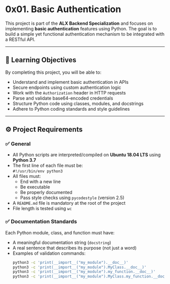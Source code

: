# 0x01. Basic Authentication

This project is part of the **ALX Backend Specialization** and focuses on implementing **basic authentication** features using Python. The goal is to build a simple yet functional authentication mechanism to be integrated with a RESTful API.

---

## 🧠 Learning Objectives

By completing this project, you will be able to:

- Understand and implement basic authentication in APIs
- Secure endpoints using custom authentication logic
- Work with the `Authorization` header in HTTP requests
- Parse and validate base64-encoded credentials
- Structure Python code using classes, modules, and docstrings
- Adhere to Python coding standards and style guidelines

---

## ⚙️ Project Requirements

### ✅ General

- All Python scripts are interpreted/compiled on **Ubuntu 18.04 LTS** using **Python 3.7**
- The first line of each file must be:  
  `#!/usr/bin/env python3`
- All files must:
  - End with a new line
  - Be executable
  - Be properly documented
  - Pass style checks using `pycodestyle` (version 2.5)
- A `README.md` file is mandatory at the root of the project
- File length is tested using `wc`

### ✅ Documentation Standards

Each Python module, class, and function must have:

- A meaningful documentation string (`docstring`)
- A real sentence that describes its purpose (not just a word)
- Examples of validation commands:
  ```bash
  python3 -c 'print(__import__("my_module").__doc__)'
  python3 -c 'print(__import__("my_module").MyClass.__doc__)'
  python3 -c 'print(__import__("my_module").my_function.__doc__)'
  python3 -c 'print(__import__("my_module").MyClass.my_function.__doc__)'

